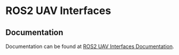 # ROS2 UAV Interfaces

## Documentation

Documentation can be found at [ROS2 UAV Interfaces Documentation](dev/ros2_uav_interfaces).
